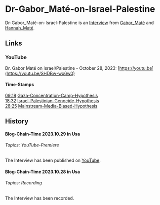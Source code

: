 # Dr-Gabor_Maté-on-Israel-Palestine <a id="1"/>

Dr-Gabor_Maté-on-Israel-Palestine is an [Interview](404.md) from [Gabor_Maté](70000078.md) and [Hannah_Maté](70000079.md).

## Links <a id="1000"/>

### YouTube <a id="1010"/>

Dr. Gabor Maté on Israel/Palestine - October 28, 2023: [https://youtu.be](https://youtu.be/SHDBw-wx6w0)

#### Time-Stamps <a id="1020"/>

[09:18](https://youtu.be/SHDBw-wx6w0?t=9m18s) [Gaza-Concentration-Camp-Hypothesis](301000005.md) \
[18:32](https://youtu.be/SHDBw-wx6w0?t=18m32s) [Israel-Palestinian-Genocide-Hypothesis](301000006.md) \
[28:25](https://youtu.be/SHDBw-wx6w0?t=28m25s) [Mainstream-Media-Biased-Hypothesis](301000008.md)

## History <a id="4000"/>

#### Blog-Chain-Time 2023.10.29 in Usa <a id="4002"/>
###### Topics: YouTube-Premiere

The Interview has been published on [YouTube](190000001.md).

#### Blog-Chain-Time 2023.10.28 in Usa <a id="4001"/>
###### Topics: Recording

The Interview has been recorded.
